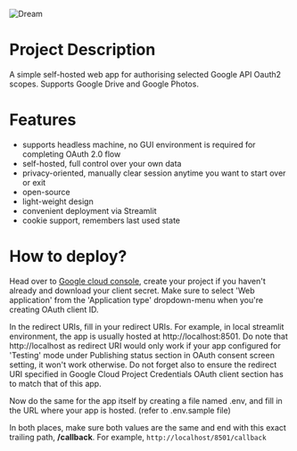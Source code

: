 ![Dream](image/ohtani.png)
# Project Description
A simple self-hosted web app for authorising selected Google API Oauth2 scopes. Supports Google Drive and Google Photos.

# Features
- supports headless machine, no GUI environment is required for completing OAuth 2.0 flow
- self-hosted, full control over your own data
- privacy-oriented, manually clear session anytime you want to start over or exit
- open-source
- light-weight design
- convenient deployment via Streamlit
- cookie support, remembers last used state

# How to deploy?
Head over to [Google cloud console](https://console.cloud.google.com), create your project if you haven't already and download your client secret. Make sure to select 'Web application' from the 'Application type' dropdown-menu when you're creating OAuth client ID.

In the redirect URIs, fill in your redirect URIs. For example, in local streamlit environment, the app is usually hosted at http://localhost:8501. Do note that http://localhost as redirect URI would only work if your app configured for 'Testing' mode under Publishing status section in OAuth consent screen setting, it won't work otherwise. Do not forget also to ensure the redirect URI specified in Google Cloud Project Credentials OAuth client section has to match that of this app.

Now do the same for the app itself by creating a file named .env, and fill in the URL where your app is hosted. (refer to .env.sample file) 

In both places, make sure both values are the same and end with this exact trailing path, **/callback**. For example, `http://localhost/8501/callback`

